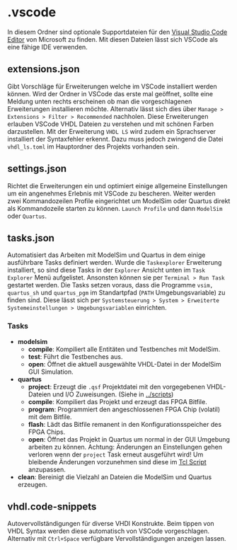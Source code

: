 # .vscode

In diesem Ordner sind optionale Supportdateien für den [Visual Studio Code Editor](https://code.visualstudio.com/) von Microsoft zu finden. Mit diesen Dateien lässt sich VSCode als eine fähige IDE verwenden.

## extensions.json
Gibt Vorschläge für Erweiterungen welche im VSCode installiert werden können. Wird der Ordner in VSCode das erste mal geöffnet, sollte eine Meldung unten rechts erscheinen ob man die vorgeschlagenen Erweiterungen installieren möchte. Alternativ lässt sich dies über `Manage > Extensions > Filter > Recommended` nachholen.
Diese Erweiterungen erlauben VSCode VHDL Dateien zu verstehen und mit schönen Farben darzustellen. Mit der Erweiterung `VHDL LS` wird zudem ein Sprachserver installiert der Syntaxfehler erkennt. Dazu muss jedoch zwingend die Datei `vhdl_ls.toml` im Hauptordner des Projekts vorhanden sein.

## settings.json
Richtet die Erweiterungen ein und optimiert einige allgemeine Einstellungen um ein angenehmes Erlebnis mit VSCode zu bescheren. Weiter werden zwei Kommandozeilen Profile eingerichtet um ModelSim oder Quartus direkt als Kommandozeile starten zu können. `Launch Profile` und dann `ModelSim` oder `Quartus`.

## tasks.json
Automatisiert das Arbeiten mit ModelSim und Quartus in dem einige ausführbare Tasks definiert werden. Wurde die `Taskexplorer` Erweiterung installiert, so sind diese Tasks in der `Explorer` Ansicht unten im `Task Explorer` Menü aufgelistet. Ansonsten können sie per `Terminal > Run Task` gestartet werden. Die Tasks setzen voraus, dass die Programme `vsim, quartus_sh` und `quartus_pgm` im Standartpfad (`PATH` Umgebungsvariable) zu finden sind. Diese lässt sich per `Systemsteuerung > System > Erweiterte Systemeinstellungen > Umgebungsvariablen` einrichten.

### Tasks
- **modelsim**
    - **compile**: Kompiliert alle Entitäten und Testbenches mit ModelSim.
    - **test**: Führt die Testbenches aus.
    - **open**: Öffnet die aktuell ausgewählte VHDL-Datei in der ModelSim GUI Simulation.
- **quartus**
    - **project**: Erzeugt die `.qsf` Projektdatei mit den vorgegebenen VHDL-Dateien und I/O Zuweisungen. (Siehe in [../scripts](../scripts/README.md))
    - **compile**: Kompiliert das Projekt und erzeugt das FPGA Bitfile.
    - **program**: Programmiert den angeschlossenen FPGA Chip (volatil) mit dem Bitfile.
    - **flash**: Lädt das Bitfile remanent in den Konfigurationsspeicher des FPGA Chips.
    - **open**: Öffnet das Projekt in Quartus um normal in der GUI Umgebung arbeiten zu können. Achtung: Änderungen an Einstellungen gehen verloren wenn der `project` Task erneut ausgeführt wird! Um bleibende Änderungen vorzunehmen sind diese im [Tcl Script](../scripts/quartus_project.tcl) anzupassen.
- **clean**: Bereinigt die Vielzahl an Dateien die ModelSim und Quartus erzeugen.

## vhdl.code-snippets
Autovervollständigungen für diverse VHDl Konstrukte. Beim tippen von VHDL Syntax werden diese automatisch von VSCode vorgeschlagen. Alternativ mit `Ctrl+Space` verfügbare Vervollständigungen anzeigen lassen.
